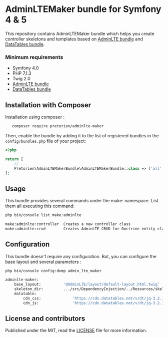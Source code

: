# AdminLTEMaker bundle for Symfony 4 & 5

This repository contains AdminLTEMaker bundle which helps you create controller skeletons and templates based on [AdminLTE bundle](https://github.com/kevinpapst/AdminLTEBundle) and [DataTables bundle](https://github.com/omines/datatables-bundle).

### Minimum requirements

- Symfony 4.0
- PHP 7.1.3
- Twig 2.0
- [AdminLTE bundle](https://github.com/kevinpapst/AdminLTEBundle)
- [DataTables bundle](https://github.com/omines/datatables-bundle)

## Installation with Composer

Installation using composer :

```bash
   composer require pretorien/adminlte-maker
```

Then, enable the bundle by adding it to the list of registered bundles in the `config/bundles.php` file of your project:

```php
<?php

return [
    // ...
    Pretorien\AdminLTEMakerBundle\AdminLTEMakerBundle::class => ['all' => true],
];
```

## Usage

This bundle provides several commands under the make: namespace. List them all executing this command:

```sh
php bin/console list make:adminlte

make:adminlte:controller  Creates a new controller class
make:adminlte:crud        Creates AdminLTE CRUD for Doctrine entity class
```

## Configuration

This bundle doesn't require any configuration. But, you can configure the base layout and several parameters :

```sh
php bin/console config:dump admin_lte_maker

adminlte-maker:
    base_layout:          '@AdminLTE/layout/default-layout.html.twig'
    skeleton_dir:         .../src/DependencyInjection/../Resources/skeleton/
    datatable:
        cdn_css:              'https://cdn.datatables.net/v/dt/jq-3.2.1/dt-1.10.16/datatables.min.css'
        cdn_js:               'https://cdn.datatables.net/v/dt/jq-3.2.1/dt-1.10.16/datatables.min.js'

```

## License and contributors

Published under the MIT, read the [LICENSE](LICENSE) file for more information.